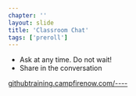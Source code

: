 ```yaml
---
chapter: ''
layout: slide
title: 'Classroom Chat'
tags: ['preroll']
---
```


* Ask at any time. Do not wait!
* Share in the conversation


[githubtraining.campfirenow.com/----](https://githubtraining.campfirenow.com/----)

